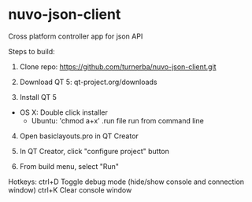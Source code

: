 nuvo-json-client
================

Cross platform controller app for json API


Steps to build:

1) Clone repo: https://github.com/turnerba/nuvo-json-client.git

2) Download QT 5: qt-project.org/downloads

3) Install QT 5
  - OS X: Double click installer
	- Ubuntu:	'chmod a+x' .run file
				run from command line

4) Open basiclayouts.pro in QT Creator

5) In QT Creator, click "configure project" button

6) From build menu, select "Run"



Hotkeys:
ctrl+D	Toggle debug mode (hide/show console and connection window)
ctrl+K	Clear console window
